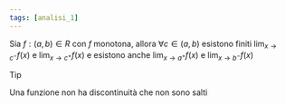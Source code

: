 ```yaml
---
tags: [analisi_1]
---
```

Sia $f:(a,b)\in R$ con $f$ monotona, allora $\forall {c} \in {(a,b)}$ esistono finiti $\lim_{ x \to c^- } {f(x)}$ e $\lim_{ x \to c^+ } {f(x)}$ e esistono anche $\lim_{ x \to a^+ } {f(x)}$ e $\lim_{ x \to b^- } {f(x)}$

>[!tip]
>Una funzione non ha discontinuità che non sono salti

